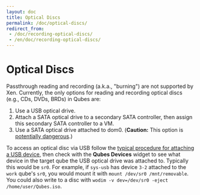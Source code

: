 ```yaml
---
layout: doc
title: Optical Discs
permalink: /doc/optical-discs/
redirect_from:
 - /doc/recording-optical-discs/
 - /en/doc/recording-optical-discs/
---
```


Optical Discs
=============

Passthrough reading and recording (a.k.a., "burning") are not supported by Xen.
Currently, the only options for reading and recording optical discs (e.g., CDs, DVDs, BRDs) in Qubes are:

 1. Use a USB optical drive.
 2. Attach a SATA optical drive to a secondary SATA controller, then assign this secondary SATA controller to a VM.
 3. Use a SATA optical drive attached to dom0.
    (**Caution:** This option is [potentially dangerous](https://github.com/Qubes-Community/Contents/blob/master/docs/security/security-guidelines.md#dom0-precautions).)

To access an optical disc via USB follow the [typical procedure for attaching a USB device](/doc/usb-devices/#with-the-command-line-tool), then check with the **Qubes Devices** widget to see what device in the target qube the USB optical drive was attached to.
Typically this would be `sr0`.
For example, if `sys-usb` has device `3-2` attached to the `work` qube's `sr0`, you would mount it with `mount /dev/sr0 /mnt/removable`.
You could also write to a disc with `wodim -v dev=/dev/sr0 -eject /home/user/Qubes.iso`.
